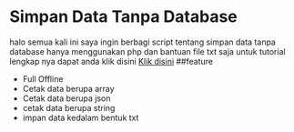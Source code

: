 
# Simpan Data Tanpa Database
halo semua kali ini saya ingin berbagi script tentang simpan data tanpa database hanya menggunakan php dan bantuan file txt saja
untuk tutorial lengkap nya dapat anda klik disini
[Klik disini](https://clouddark.xyz/?p=5672)
##feature
 - Full Offline
 - Cetak data berupa array
 - Cetak data berupa json
 - cetak data berupa string
 - impan data kedalam bentuk txt

